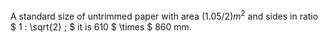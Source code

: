 A standard size of untrimmed paper with area $(1.05/2)m^{2}$ and sides
in ratio $ 1 : \sqrt{2} ; $ it is 610 $ \times $ 860 mm.
